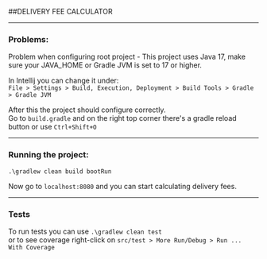 ##DELIVERY FEE CALCULATOR
_____

### Problems:
Problem when configuring root project - This project uses Java 17, make sure your JAVA_HOME or Gradle JVM is set to
17 or higher.

In Intellij you can change it under:  
`File > Settings > Build, Execution, Deployment > Build Tools > Gradle > Gradle JVM` 

After this the project should configure correctly.  
Go to `build.gradle` and on the right top corner there's a gradle reload button or use `Ctrl+Shift+O`
____
### Running the project:
`.\gradlew clean build bootRun`  

Now go to `localhost:8080` and you can start calculating delivery fees.

____
### Tests
To run tests you can use `.\gradlew clean test`   
or to see coverage right-click on `src/test > More Run/Debug > Run ... With Coverage` 